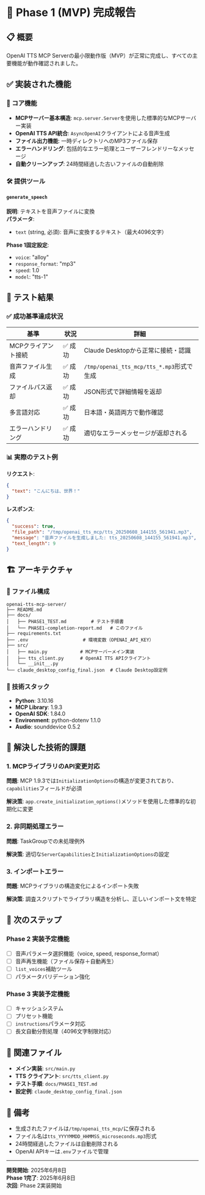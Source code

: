 # 🎉 Phase 1 (MVP) 完成報告

## 📋 概要

OpenAI TTS MCP Serverの最小限動作版（MVP）が正常に完成し、すべての主要機能が動作確認されました。

## ✅ 実装された機能

### 🔧 コア機能
- **MCPサーバー基本構造**: `mcp.server.Server`を使用した標準的なMCPサーバー実装
- **OpenAI TTS API統合**: `AsyncOpenAI`クライアントによる音声生成
- **ファイル出力機能**: 一時ディレクトリへのMP3ファイル保存
- **エラーハンドリング**: 包括的なエラー処理とユーザーフレンドリーなメッセージ
- **自動クリーンアップ**: 24時間経過した古いファイルの自動削除

### 🛠️ 提供ツール

#### `generate_speech`
**説明**: テキストを音声ファイルに変換  
**パラメータ**:
- `text` (string, 必須): 音声に変換するテキスト（最大4096文字）

**Phase 1固定設定**:
- `voice`: "alloy"
- `response_format`: "mp3" 
- `speed`: 1.0
- `model`: "tts-1"

## 🧪 テスト結果

### ✅ 成功基準達成状況

| 基準 | 状況 | 詳細 |
|------|------|------|
| MCPクライアント接続 | ✅ 成功 | Claude Desktopから正常に接続・認識 |
| 音声ファイル生成 | ✅ 成功 | `/tmp/openai_tts_mcp/tts_*.mp3`形式で生成 |
| ファイルパス返却 | ✅ 成功 | JSON形式で詳細情報を返却 |
| 多言語対応 | ✅ 成功 | 日本語・英語両方で動作確認 |
| エラーハンドリング | ✅ 成功 | 適切なエラーメッセージが返却される |

### 📊 実際のテスト例

**リクエスト**:
```json
{
  "text": "こんにちは、世界！"
}
```

**レスポンス**:
```json
{
  "success": true,
  "file_path": "/tmp/openai_tts_mcp/tts_20250608_144155_561941.mp3",
  "message": "音声ファイルを生成しました: tts_20250608_144155_561941.mp3",
  "text_length": 9
}
```

## 🏗️ アーキテクチャ

### 📁 ファイル構成
```
openai-tts-mcp-server/
├── README.md
├── docs/
│   ├── PHASE1_TEST.md         # テスト手順書
│   └── PHASE1-completion-report.md   # このファイル
├── requirements.txt
├── .env                    # 環境変数（OPENAI_API_KEY）
├── src/
│   ├── main.py            # MCPサーバーメイン実装
│   ├── tts_client.py      # OpenAI TTS APIクライアント
│   └── __init__.py
└── claude_desktop_config_final.json  # Claude Desktop設定例
```

### 🔧 技術スタック
- **Python**: 3.10.16
- **MCP Library**: 1.9.3
- **OpenAI SDK**: 1.84.0
- **Environment**: python-dotenv 1.1.0
- **Audio**: sounddevice 0.5.2

## 🐛 解決した技術的課題

### 1. MCPライブラリのAPI変更対応
**問題**: MCP 1.9.3では`InitializationOptions`の構造が変更されており、`capabilities`フィールドが必須

**解決策**: `app.create_initialization_options()`メソッドを使用した標準的な初期化に変更

### 2. 非同期処理エラー
**問題**: TaskGroupでの未処理例外

**解決策**: 適切な`ServerCapabilities`と`InitializationOptions`の設定

### 3. インポートエラー
**問題**: MCPライブラリの構造変化によるインポート失敗

**解決策**: 調査スクリプトでライブラリ構造を分析し、正しいインポート文を特定

## 🚀 次のステップ

### Phase 2 実装予定機能
- [ ] 音声パラメータ選択機能（voice, speed, response_format）
- [ ] 音声再生機能（ファイル保存＋自動再生）
- [ ] `list_voices`補助ツール
- [ ] パラメータバリデーション強化

### Phase 3 実装予定機能
- [ ] キャッシュシステム
- [ ] プリセット機能
- [ ] `instructions`パラメータ対応
- [ ] 長文自動分割処理（4096文字制限対応）

## 🔗 関連ファイル

- **メイン実装**: `src/main.py`
- **TTS クライアント**: `src/tts_client.py`
- **テスト手順**: `docs/PHASE1_TEST.md`
- **設定例**: `claude_desktop_config_final.json`

## 📝 備考

- 生成されたファイルは`/tmp/openai_tts_mcp/`に保存される
- ファイル名は`tts_YYYYMMDD_HHMMSS_microseconds.mp3`形式
- 24時間経過したファイルは自動削除される
- OpenAI APIキーは`.env`ファイルで管理

---

**開発開始**: 2025年6月8日  
**Phase 1完了**: 2025年6月8日  
**次回**: Phase 2実装開始